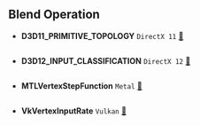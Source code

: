 ## Blend Operation

- **D3D11_PRIMITIVE_TOPOLOGY** `DirectX 11` [:blue_book:]()
```cpp

```

- **D3D12_INPUT_CLASSIFICATION** `DirectX 12` [:blue_book:]()
```cpp

```

- **MTLVertexStepFunction** `Metal` [:rocket:]()
```cpp

```

- **VkVertexInputRate** `Vulkan` [:volcano:]()
```cpp

```
